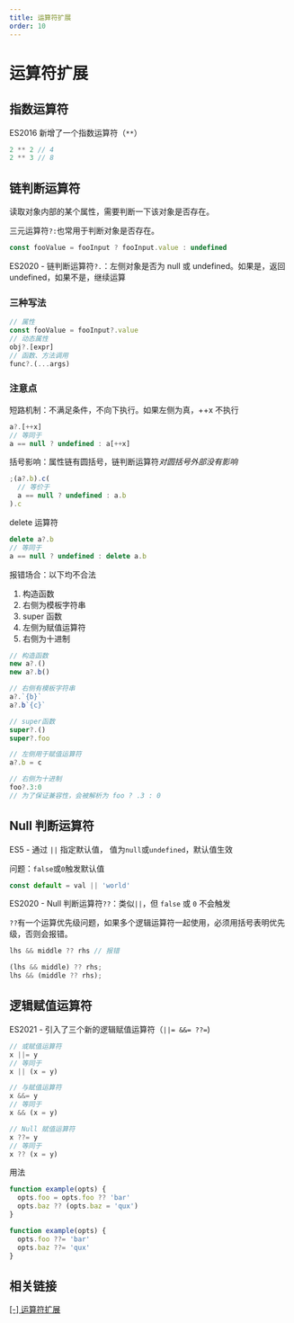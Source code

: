 ```yaml
---
title: 运算符扩展
order: 10
---
```


# 运算符扩展

## 指数运算符

ES2016 新增了一个指数运算符（`**`）

```js
2 ** 2 // 4
2 ** 3 // 8
```

## 链判断运算符

读取对象内部的某个属性，需要判断一下该对象是否存在。

三元运算符`?:`也常用于判断对象是否存在。

```js
const fooValue = fooInput ? fooInput.value : undefined
```

ES2020 - 链判断运算符`?.`：左侧对象是否为 null 或 undefined。如果是，返回 undefined，如果不是，继续运算

### 三种写法

```js
// 属性
const fooValue = fooInput?.value
// 动态属性
obj?.[expr]
// 函数、方法调用
func?.(...args)
```

### 注意点

短路机制：不满足条件，不向下执行。如果左侧为真，++x 不执行

```js
a?.[++x]
// 等同于
a == null ? undefined : a[++x]
```

括号影响：属性链有圆括号，链判断运算符*对圆括号外部没有影响*

```js
;(a?.b).c(
  // 等价于
  a == null ? undefined : a.b
).c
```

delete 运算符

```js
delete a?.b
// 等同于
a == null ? undefined : delete a.b
```

报错场合：以下均不合法

1. 构造函数
2. 右侧为模板字符串
3. super 函数
4. 左侧为赋值运算符
5. 右侧为十进制

```js
// 构造函数
new a?.()
new a?.b()

// 右侧有模板字符串
a?.`{b}`
a?.b`{c}`

// super函数
super?.()
super?.foo

// 左侧用于赋值运算符
a?.b = c

// 右侧为十进制
foo?.3:0
// 为了保证兼容性，会被解析为 foo ? .3 : 0
```

## Null 判断运算符

ES5 - 通过 `||` 指定默认值， 值为`null`或`undefined`，默认值生效

问题：`false`或`0`触发默认值

```js
const default = val || 'world'
```

ES2020 - Null 判断运算符`??`：类似`||`，但 `false` 或 `0` 不会触发

`??`有一个运算优先级问题，如果多个逻辑运算符一起使用，必须用括号表明优先级，否则会报错。

```js
lhs && middle ?? rhs // 报错

(lhs && middle) ?? rhs;
lhs && (middle ?? rhs);
```

## 逻辑赋值运算符

ES2021 - 引入了三个新的逻辑赋值运算符（`||= &&= ??=`)

```js
// 或赋值运算符
x ||= y
// 等同于
x || (x = y)

// 与赋值运算符
x &&= y
// 等同于
x && (x = y)

// Null 赋值运算符
x ??= y
// 等同于
x ?? (x = y)
```

用法

```js
function example(opts) {
  opts.foo = opts.foo ?? 'bar'
  opts.baz ?? (opts.baz = 'qux')
}
```

```js
function example(opts) {
  opts.foo ??= 'bar'
  opts.baz ??= 'qux'
}
```

## 相关链接

[[-] 运算符扩展](https://wangdoc.com/es6/operator.html)
